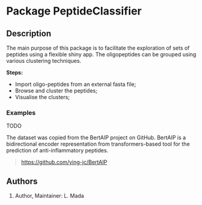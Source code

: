 # Package PeptideClassifier

## Description
The main purpose of this package is to facilitate the exploration of sets of peptides using a flexible shiny app. The oligopeptides can be grouped using various clustering techniques.

**Steps:**
- Import oligo-peptides from an external fasta file;
- Browse and cluster the peptides;
- Visualise the clusters;


### Examples

TODO

The dataset was copied from the BertAIP project on GitHub. BertAIP is a bidirectional encoder representation from transformers-based tool for the prediction of anti-inflammatory peptides.
> https://github.com/ying-jc/BertAIP


## Authors

1. Author, Maintainer: L. Mada

